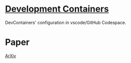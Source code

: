 # [Development Containers](https://containers.dev/)
DevContainers' configuration in vscode/GitHub Codespace.

# Paper
[ArXiv](https://arxiv.org/abs/2404.18041)

